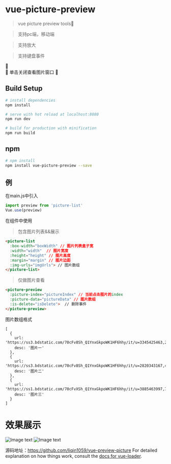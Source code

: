 # vue-picture-preview

> vue picture preview tools👫

> 支持pc端，移动端

> 支持放大

> 支持键盘事件

🙋  
🙋 单击关闭查看图片窗口
🙋
## Build Setup

``` bash
# install dependencies
npm install

# serve with hot reload at localhost:8080
npm run dev

# build for production with minification
npm run build
```

## npm

``` bash
# npm install
npm install vue-picture-preview --save
```
## 例
在main.js中引入
```js
import preview from 'picture-list'
Vue.use(preview)
```
在组件中使用
> 包含图片列表&&展示
``` html
<picture-list
  :box-width="boxWidth" // 图片列表盒子宽
  :width="width"  // 图片宽度
  :height="height" // 图片高度
  :margin="margin" // 图片边距
  :img-urls="imgUrls"> // 图片数组
</picture-list>
```
> 仅做图片查看
``` html
<picture-preview
  :picture-index="pictureIndex" // 当前点击图片的index
  :picture-data="pictureData" // 图片数组
  :is-delete="isDelete">  // 删除事件
</picture-preview>
```
图片数组格式
```
[
  {
    url: 'https://ss3.bdstatic.com/70cFv8Sh_Q1YnxGkpoWK1HF6hhy/it/u=3345425463,2829351688&fm=26&gp=0.jpg',
    desc: '图片一'
  },
  {
    url: 'https://ss3.bdstatic.com/70cFv8Sh_Q1YnxGkpoWK1HF6hhy/it/u=2820343167,442028568&fm=26&gp=0.jpg',
    desc: '图片二'
  },
  {
    url: 'https://ss1.bdstatic.com/70cFvXSh_Q1YnxGkpoWK1HF6hhy/it/u=3885463997,795370374&fm=26&gp=0.jpg',
    desc: '图片三'
  }
]
```
# 效果展示

![Image text](https://raw.githubusercontent.com/liqin1059/images/master/vue-preview-picture/picture-box.png?token=AGHRB62USUH73GM52SAPHVS43KCT6)
![Image text](https://raw.githubusercontent.com/liqin1059/images/master/vue-preview-picture/picture-preview.png?token=AGHRB65XMRKEPA7UYJ5JJBS43KCVW)

源码地址：https://github.com/liqin1059/vue-preview-picture
For detailed explanation on how things work, consult the [docs for vue-loader](http://vuejs.github.io/vue-loader).
